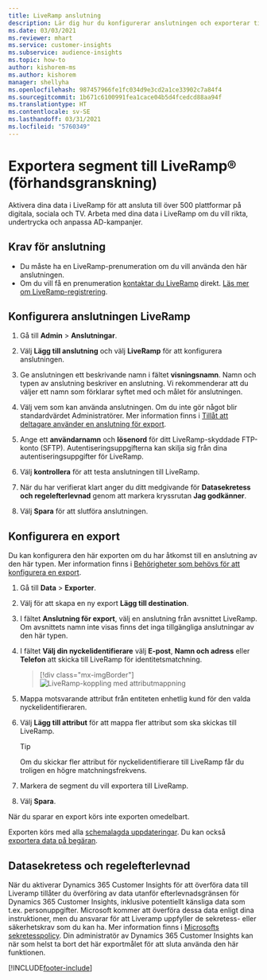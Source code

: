 ```yaml
---
title: LiveRamp anslutning
description: Lär dig hur du konfigurerar anslutningen och exporterar till LiveRamp.
ms.date: 03/03/2021
ms.reviewer: mhart
ms.service: customer-insights
ms.subservice: audience-insights
ms.topic: how-to
author: kishorem-ms
ms.author: kishorem
manager: shellyha
ms.openlocfilehash: 987457966fe1fc034d9e3cd2a1ce33902c7a84f4
ms.sourcegitcommit: 1b671c6100991fea1cace04b5d4fcedcd88aa94f
ms.translationtype: HT
ms.contentlocale: sv-SE
ms.lasthandoff: 03/31/2021
ms.locfileid: "5760349"
---
```

# <a name="export-segments-to-liverampreg-preview"></a>Exportera segment till LiveRamp&reg; (förhandsgranskning)

Aktivera dina data i LiveRamp för att ansluta till över 500 plattformar på digitala, sociala och TV. Arbeta med dina data i LiveRamp om du vill rikta, undertrycka och anpassa AD-kampanjer.

## <a name="prerequisites-for-a-connection"></a>Krav för anslutning

- Du måste ha en LiveRamp-prenumeration om du vill använda den här anslutningen.
- Om du vill få en prenumeration [kontaktar du LiveRamp](https://liveramp.com/contact/) direkt. [Läs mer om LiveRamp-registrering](https://liveramp.com/our-platform/data-onboarding/).

## <a name="set-up-connection-to-liveramp"></a>Konfigurera anslutningen LiveRamp

1. Gå till **Admin** > **Anslutningar**.

1. Välj **Lägg till anslutning** och välj **LiveRamp** för att konfigurera anslutningen.

1. Ge anslutningen ett beskrivande namn i fältet **visningsnamn**. Namn och typen av anslutning beskriver en anslutning. Vi rekommenderar att du väljer ett namn som förklarar syftet med och målet för anslutningen.

1. Välj vem som kan använda anslutningen. Om du inte gör något blir standardvärdet Administratörer. Mer information finns i [Tillåt att deltagare använder en anslutning för export](connections.md#allow-contributors-to-use-a-connection-for-exports).

1. Ange ett **användarnamn** och **lösenord** för ditt LiveRamp-skyddade FTP-konto (SFTP).
Autentiseringsuppgifterna kan skilja sig från dina autentiseringsuppgifter för LiveRamp.

1. Välj **kontrollera** för att testa anslutningen till LiveRamp.

1. När du har verifierat klart anger du ditt medgivande för **Datasekretess och regelefterlevnad** genom att markera kryssrutan **Jag godkänner**.

1. Välj **Spara** för att slutföra anslutningen.

## <a name="configure-an-export"></a>Konfigurera en export

Du kan konfigurera den här exporten om du har åtkomst till en anslutning av den här typen. Mer information finns i [Behörigheter som behövs för att konfigurera en export](export-destinations.md#set-up-a-new-export).

1. Gå till **Data** > **Exporter**.

1. Välj för att skapa en ny export **Lägg till destination**.

1. I fältet **Anslutning för export**, välj en anslutning från avsnittet LiveRamp. Om avsnittets namn inte visas finns det inga tillgängliga anslutningar av den här typen.

1. I fältet **Välj din nyckelidentifierare** välj **E-post**,  **Namn och adress** eller **Telefon** att skicka till LiveRamp för identitetsmatchning.
   > [!div class="mx-imgBorder"]
   > ![LiveRamp-koppling med attributmappning](media/export-liveramp-segments.png "LiveRamp-koppling med attributmappning")

1. Mappa motsvarande attribut från entiteten enhetlig kund för den valda nyckelidentifieraren.

1. Välj **Lägg till attribut** för att mappa fler attribut som ska skickas till LiveRamp.

   > [!TIP]
   > Om du skickar fler attribut för nyckelidentifierare till LiveRamp får du troligen en högre matchningsfrekvens.

1. Markera de segment du vill exportera till LiveRamp.

1. Välj **Spara**.

När du sparar en export körs inte exporten omedelbart.

Exporten körs med alla [schemalagda uppdateringar](system.md#schedule-tab). Du kan också [exportera data på begäran](export-destinations.md#run-exports-on-demand). 


## <a name="data-privacy-and-compliance"></a>Datasekretess och regelefterlevnad

När du aktiverar Dynamics 365 Customer Insights för att överföra data till Liveramp tillåter du överföring av data utanför efterlevnadsgränsen för Dynamics 365 Customer Insights, inklusive potentiellt känsliga data som t.ex. personuppgifter. Microsoft kommer att överföra dessa data enligt dina instruktioner, men du ansvarar för att Liveramp uppfyller de sekretess- eller säkerhetskrav som du kan ha. Mer information finns i [Microsofts sekretesspolicy](https://go.microsoft.com/fwlink/?linkid=396732).
Din administratör av Dynamics 365 Customer Insights kan när som helst ta bort det här exportmålet för att sluta använda den här funktionen.

[!INCLUDE[footer-include](../includes/footer-banner.md)]
